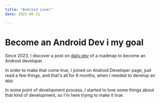 ```yaml
---
title: "Android Lover"
date: 2025-06-21

---
```


# Become an Android Dev i my goal

Since 2023, I discover a post on [daily.dev](https://daily.dev) of a roadmap to become an Android developer.  

In order to make that come true, I joined on Android Developer page, just read a few things, and that's all for 6 months, when I needed to develop an app.  

In some point of development process, I started to love some things about that kind of development, so I'm here trying to make it true.  
